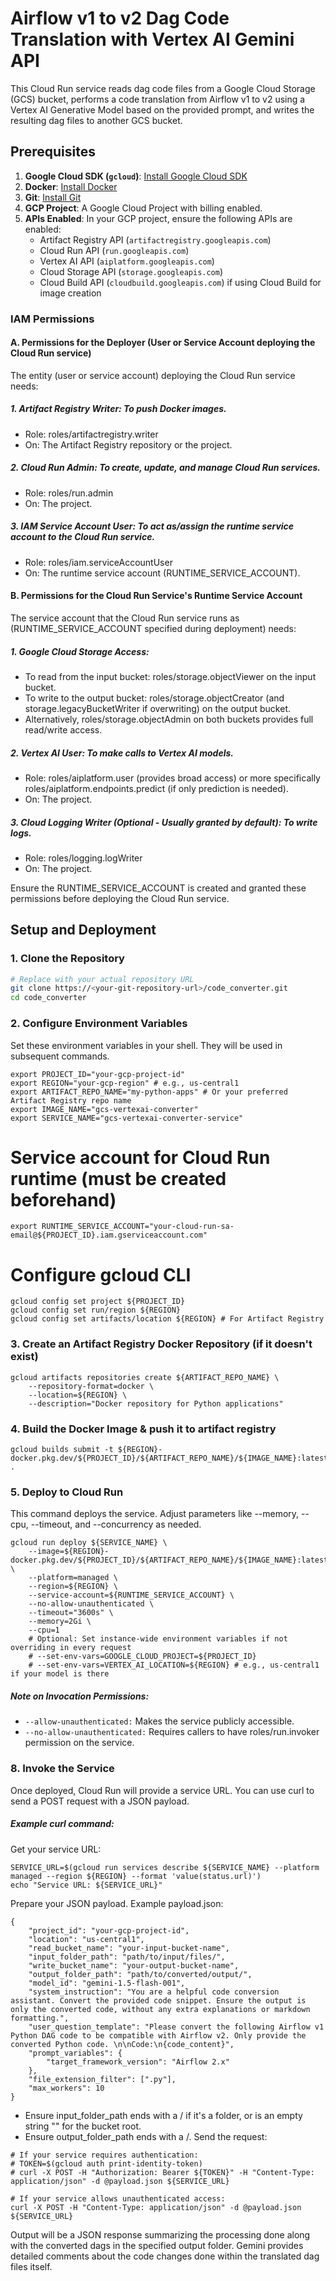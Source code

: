 # Airflow v1 to v2 Dag Code Translation with Vertex AI Gemini API

This Cloud Run service reads dag code files from a Google Cloud Storage (GCS) bucket, performs a code translation from Airflow v1 to v2 using a Vertex AI Generative Model based on the provided prompt, and writes the resulting dag files to another GCS bucket.

## Prerequisites

1.  **Google Cloud SDK (`gcloud`)**: [Install Google Cloud SDK](https://cloud.google.com/sdk/docs/install)
2.  **Docker**: [Install Docker](https://docs.docker.com/get-docker/)
3.  **Git**: [Install Git](https://git-scm.com/book/en/v2/Getting-Started-Installing-Git)
4.  **GCP Project**: A Google Cloud Project with billing enabled.
5.  **APIs Enabled**: In your GCP project, ensure the following APIs are enabled:
    *   Artifact Registry API (`artifactregistry.googleapis.com`)
    *   Cloud Run API (`run.googleapis.com`)
    *   Vertex AI API (`aiplatform.googleapis.com`)
    *   Cloud Storage API (`storage.googleapis.com`)
    *   Cloud Build API (`cloudbuild.googleapis.com`) if using Cloud Build for image creation

### IAM Permissions
#### A. Permissions for the Deployer (User or Service Account deploying the Cloud Run service)
The entity (user or service account) deploying the Cloud Run service needs:
##### 1. Artifact Registry Writer: To push Docker images.
* Role: roles/artifactregistry.writer
* On: The Artifact Registry repository or the project.
##### 2. Cloud Run Admin: To create, update, and manage Cloud Run services.
* Role: roles/run.admin
* On: The project.
##### 3. IAM Service Account User: To act as/assign the runtime service account to the Cloud Run service.
* Role: roles/iam.serviceAccountUser
* On: The runtime service account (RUNTIME_SERVICE_ACCOUNT).

#### B. Permissions for the Cloud Run Service's Runtime Service Account
The service account that the Cloud Run service runs as (RUNTIME_SERVICE_ACCOUNT specified during deployment) needs:
##### 1. Google Cloud Storage Access:
* To read from the input bucket: roles/storage.objectViewer on the input bucket.
* To write to the output bucket: roles/storage.objectCreator (and storage.legacyBucketWriter if overwriting) on the output bucket.
* Alternatively, roles/storage.objectAdmin on both buckets provides full read/write access.
##### 2. Vertex AI User: To make calls to Vertex AI models.
* Role: roles/aiplatform.user (provides broad access) or more specifically roles/aiplatform.endpoints.predict (if only prediction is needed).
* On: The project.
##### 3. Cloud Logging Writer (Optional - Usually granted by default): To write logs.
* Role: roles/logging.logWriter
* On: The project.

Ensure the RUNTIME_SERVICE_ACCOUNT is created and granted these permissions before deploying the Cloud Run service.

## Setup and Deployment

### 1. Clone the Repository

```bash
# Replace with your actual repository URL
git clone https://<your-git-repository-url>/code_converter.git
cd code_converter
```

### 2. Configure Environment Variables
Set these environment variables in your shell. They will be used in subsequent commands.
```
export PROJECT_ID="your-gcp-project-id"
export REGION="your-gcp-region" # e.g., us-central1
export ARTIFACT_REPO_NAME="my-python-apps" # Or your preferred Artifact Registry repo name
export IMAGE_NAME="gcs-vertexai-converter"
export SERVICE_NAME="gcs-vertexai-converter-service"
```
# Service account for Cloud Run runtime (must be created beforehand)
```
export RUNTIME_SERVICE_ACCOUNT="your-cloud-run-sa-email@${PROJECT_ID}.iam.gserviceaccount.com"
```

# Configure gcloud CLI
```
gcloud config set project ${PROJECT_ID}
gcloud config set run/region ${REGION}
gcloud config set artifacts/location ${REGION} # For Artifact Registry
```

### 3. Create an Artifact Registry Docker Repository (if it doesn't exist)
```
gcloud artifacts repositories create ${ARTIFACT_REPO_NAME} \
    --repository-format=docker \
    --location=${REGION} \
    --description="Docker repository for Python applications"
```

### 4. Build the Docker Image & push it to artifact registry

```
gcloud builds submit -t ${REGION}-docker.pkg.dev/${PROJECT_ID}/${ARTIFACT_REPO_NAME}/${IMAGE_NAME}:latest .
```

### 5. Deploy to Cloud Run
This command deploys the service. Adjust parameters like --memory, --cpu, --timeout, and --concurrency as needed.
```
gcloud run deploy ${SERVICE_NAME} \
    --image=${REGION}-docker.pkg.dev/${PROJECT_ID}/${ARTIFACT_REPO_NAME}/${IMAGE_NAME}:latest \
    --platform=managed \
    --region=${REGION} \
    --service-account=${RUNTIME_SERVICE_ACCOUNT} \
    --no-allow-unauthenticated \
    --timeout="3600s" \
    --memory=2Gi \
    --cpu=1
    # Optional: Set instance-wide environment variables if not overriding in every request
    # --set-env-vars=GOOGLE_CLOUD_PROJECT=${PROJECT_ID}
    # --set-env-vars=VERTEX_AI_LOCATION=${REGION} # e.g., us-central1 if your model is there
```

##### Note on Invocation Permissions:
* ```--allow-unauthenticated:``` Makes the service publicly accessible.
* ```--no-allow-unauthenticated:``` Requires callers to have roles/run.invoker permission on the service.


### 8. Invoke the Service
Once deployed, Cloud Run will provide a service URL. You can use curl to send a POST request with a JSON payload.
##### Example curl command:
Get your service URL:
```
SERVICE_URL=$(gcloud run services describe ${SERVICE_NAME} --platform managed --region ${REGION} --format 'value(status.url)')
echo "Service URL: ${SERVICE_URL}"
```

Prepare your JSON payload. Example payload.json:
```
{
    "project_id": "your-gcp-project-id",
    "location": "us-central1",
    "read_bucket_name": "your-input-bucket-name",
    "input_folder_path": "path/to/input/files/",
    "write_bucket_name": "your-output-bucket-name",
    "output_folder_path": "path/to/converted/output/",
    "model_id": "gemini-1.5-flash-001",
    "system_instruction": "You are a helpful code conversion assistant. Convert the provided code snippet. Ensure the output is only the converted code, without any extra explanations or markdown formatting.",
    "user_question_template": "Please convert the following Airflow v1 Python DAG code to be compatible with Airflow v2. Only provide the converted Python code. \n\nCode:\n{code_content}",
    "prompt_variables": {
        "target_framework_version": "Airflow 2.x"
    },
    "file_extension_filter": [".py"],
    "max_workers": 10
}
```

* Ensure input_folder_path ends with a / if it's a folder, or is an empty string "" for the bucket root.
* Ensure output_folder_path ends with a /.
Send the request:
```
# If your service requires authentication:
# TOKEN=$(gcloud auth print-identity-token)
# curl -X POST -H "Authorization: Bearer ${TOKEN}" -H "Content-Type: application/json" -d @payload.json ${SERVICE_URL}

# If your service allows unauthenticated access:
curl -X POST -H "Content-Type: application/json" -d @payload.json ${SERVICE_URL}
```
Output will be a JSON response summarizing the processing done along with the converted dags in the specified output folder. Gemini provides detailed comments about the code changes done within the translated dag files itself.

